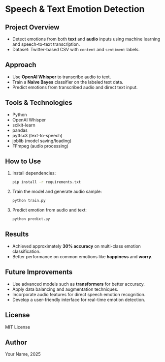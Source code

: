 
# Speech & Text Emotion Detection

## Project Overview
- Detect emotions from both **text** and **audio** inputs using machine learning and speech-to-text transcription.
- Dataset: Twitter-based CSV with `content` and `sentiment` labels.

## Approach
- Use **OpenAI Whisper** to transcribe audio to text.
- Train a **Naive Bayes** classifier on the labeled text data.
- Predict emotions from transcribed audio and direct text input.

## Tools & Technologies
- Python
- OpenAI Whisper
- scikit-learn
- pandas
- pyttsx3 (text-to-speech)
- joblib (model saving/loading)
- FFmpeg (audio processing)

## How to Use
1. Install dependencies:
   ```bash
   pip install -r requirements.txt
   ```
2. Train the model and generate audio sample:
   ```bash
   python train.py
   ```
3. Predict emotion from audio and text:
   ```bash
   python predict.py
   ```

## Results
- Achieved approximately **30% accuracy** on multi-class emotion classification.
- Better performance on common emotions like **happiness** and **worry**.

## Future Improvements
- Use advanced models such as **transformers** for better accuracy.
- Apply data balancing and augmentation techniques.
- Incorporate audio features for direct speech emotion recognition.
- Develop a user-friendly interface for real-time emotion detection.

## License
MIT License

## Author
Your Name, 2025
